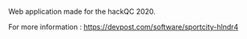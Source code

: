 Web application made for the hackQC 2020.

For more information :
https://devpost.com/software/sportcity-hlndr4
